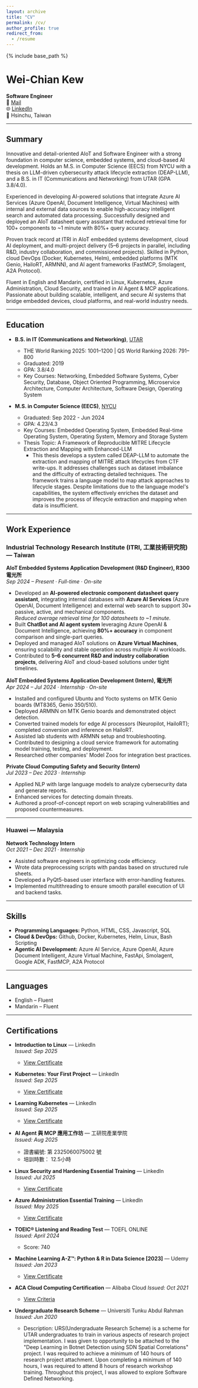 ```yaml
---
layout: archive
title: "CV"
permalink: /cv/
author_profile: true
redirect_from:
  - /resume
---
```


{% include base_path %}

# Wei-Chian Kew

**Software Engineer**  
📧 [Mail](mailto:kewweichian1234@gmail.com)  
🌐 [LinkedIn](https://www.linkedin.com/in/kewweichian)  
📍 Hsinchu, Taiwan  

---

## Summary

Innovative and detail-oriented AIoT and Software Engineer with a strong foundation in computer science, embedded systems, and cloud-based AI development. Holds an M.S. in Computer Science (EECS) from NYCU with a thesis on LLM-driven cybersecurity attack lifecycle extraction (DEAP-LLM), and a B.S. in IT (Communications and Networking) from UTAR (GPA 3.8/4.0).

Experienced in developing AI-powered solutions that integrate Azure AI Services (Azure OpenAI, Document Intelligence, Virtual Machines) with internal and external data sources to enable high-accuracy intelligent search and automated data processing. Successfully designed and deployed an AIoT datasheet query assistant that reduced retrieval time for 100+ components to ~1 minute with 80%+ query accuracy.

Proven track record at ITRI in AIoT embedded systems development, cloud AI deployment, and multi-project delivery (5–6 projects in parallel, including R&D, industry collaboration, and commissioned projects). Skilled in Python, cloud DevOps (Docker, Kubernetes, Helm), embedded platforms (MTK Genio, HailoRT, ARMNN), and AI agent frameworks (FastMCP, Smolagent, A2A Protocol).

Fluent in English and Mandarin, certified in Linux, Kubernetes, Azure Administration, Cloud Security, and trained in AI Agent & MCP applications. Passionate about building scalable, intelligent, and secure AI systems that bridge embedded devices, cloud platforms, and real-world industry needs.

---

## Education

* **B.S. in IT (Communications and Networking)**, [UTAR](https://www.utar.edu.my/)  
  * THE World Ranking 2025: 1001–1200 | QS World Ranking 2026: 791–800  
  * Graduated: 2019  
  * GPA: 3.8/4.0  
  * Key Courses: Networking, Embedded Software Systems, Cyber Security, Database, Object Oriented Programming, Microservice Architecture, Computer Architecture, Software Design, Operating System
 
* **M.S. in Computer Science (EECS)**, [NYCU](https://www.nycu.edu.tw/nycu/ch/index)  
  * Graduated: Sep 2022 - Jun 2024  
  * GPA: 4.23/4.3  
  * Key Courses: Embedded Operating System, Embedded Real-time Operating System, Operating System, Memory and Storage System
  * Thesis Topic:  A Framework of Reproducible MITRE Lifecycle Extraction and Mapping with Enhanced-LLM
    * This thesis develops a system called DEAP-LLM to automate the extraction and mapping of MITRE attack lifecycles from CTF write-ups. It addresses challenges such as dataset imbalance and the difficulty of extracting detailed techniques. The framework trains a language model to map attack approaches to lifecycle stages. Despite limitations due to the language model's capabilities, the system effectively enriches the dataset and improves the process of lifecycle extraction and mapping when data is insufficient.

---

## Work Experience

### Industrial Technology Research Institute (ITRI, 工業技術研究院) — Taiwan

**AIoT Embedded Systems Application Development (R&D Engineer), R300 電光所**  
*Sep 2024 – Present · Full-time · On-site*  
- Developed an **AI-powered electronic component datasheet query assistant**, integrating internal databases with **Azure AI Services** (Azure OpenAI, Document Intelligence) and external web search to support 30+ passive, active, and mechanical components.  
  *Reduced average retrieval time for 100 datasheets to ~1 minute.*  
- Built **ChatBot and AI agent system** leveraging Azure OpenAI & Document Intelligence, achieving **80%+ accuracy** in component comparison and single-part queries.  
- Deployed and managed AIoT solutions on **Azure Virtual Machines**, ensuring scalability and stable operation across multiple AI workloads.  
- Contributed to **5–6 concurrent R&D and industry collaboration projects**, delivering AIoT and cloud-based solutions under tight timelines.  

**AIoT Embedded Systems Application Development (Intern), 電光所**  
*Apr 2024 – Jul 2024 · Internship · On-site*  
- Installed and configured Ubuntu and Yocto systems on MTK Genio boards (MT8365, Genio 350/510).  
- Deployed ARMNN on MTK Genio boards and demonstrated object detection.  
- Converted trained models for edge AI processors (Neuropilot, HailoRT); completed conversion and inference on HailoRT.  
- Assisted lab students with ARMNN setup and troubleshooting.  
- Contributed to designing a cloud service framework for automating model training, testing, and deployment.  
- Researched other companies' Model Zoos for integration best practices.  

**Private Cloud Computing Safety and Security (Intern)**  
*Jul 2023 – Dec 2023 · Internship*  
- Applied NLP with large language models to analyze cybersecurity data and generate reports.  
- Enhanced services for detecting domain threats.  
- Authored a proof-of-concept report on web scraping vulnerabilities and proposed countermeasures.  

---

### Huawei — Malaysia

**Network Technology Intern**  
*Oct 2021 – Dec 2021 · Internship*  
- Assisted software engineers in optimizing code efficiency.  
- Wrote data preprocessing scripts with pandas based on structured rule sheets.  
- Developed a PyQt5-based user interface with error-handling features.  
- Implemented multithreading to ensure smooth parallel execution of UI and backend tasks.  

---

## Skills

* **Programming Languages:** Python, HTML, CSS, Javascript, SQL
* **Cloud & DevOps:**  Github, Docker, Kubernetes, Helm, Linux, Bash Scripting
* **Agentic AI Development:** Azure AI Service, Azure OpenAI, Azure Document Intelligent, Azure Virtual Machine, FastApi, Smolagent, Google ADK, FastMCP, A2A Protocol
  
---

## Languages

* English – Fluent  
* Mandarin – Fluent  

---


## Certifications

* **Introduction to Linux** — Linkedln  
  *Issued: Sep 2025*  
  * [View Certificate](https://www.linkedin.com/learning/certificates/0f0dd1ab779839c3cbbf5057932c505dcd0f0417175e78ccd5b5fe04be45bdd3?u=92036186)

* **Kubernetes: Your First Project** — Linkedln  
  *Issued: Sep 2025*  
  * [View Certificate](https://www.linkedin.com/learning/certificates/943391f07de9e34909449fb01afdbf1eb33d5f37837f11ae7a251c5ca9985056)

* **Learning Kubernetes** — Linkedln  
  *Issued: Sep 2025*  
  * [View Certificate](https://www.linkedin.com/learning/certificates/75fffb89dad62998956f3d9c7e0321855262f1effd94306a4b214a31bb71e63b)

* **AI Agent 與 MCP 應用工作坊** — 工研院產業學院  
  *Issued: Aug 2025*
  * 證書編號: 第 2325060075002 號
  * 培訓時數： 12.5小時  

* **Linux Security and Hardening Essential Training** — Linkedln  
  *Issued: Jul 2025*  
  * [View Certificate](https://www.linkedin.com/learning/certificates/4dc89f9f9f3ddeb19d0a309bf63cc0224f7640640b952cc20e9afb23b347f2fd)
 
* **Azure Administration Essential Training** — Linkedln  
  *Issued: May 2025*  
  * [View Certificate](https://www.linkedin.com/learning/certificates/ae570213634e198d6ade8f9fce3cb824dedc79277966666f98b5898c7d9567d4)

* **TOEIC® Listening and Reading Test** — TOEFL ONLINE  
  *Issued: April 2024*
  * Score: 740

* **Machine Learning A-Z™: Python & R in Data Science [2023]** — Udemy  
  *Issued: Jan 2023*  
  * [View Certificate](https://www.udemy.com/certificate/UC-f373900b-3ce0-4579-ab23-cb52e74752c8/)

* **ACA Cloud Computing Certification** — Alibaba Cloud
  *Issued: Oct 2021*  
  * [View Criteria](https://edu.alibabacloud.com/certification/aca_cloudcomputing)

* **Undergraduate Research Scheme** — Universiti Tunku Abdul Rahman
  *Issued: Jun 2020*  
  * Description: URS(Undergraduate Research Scheme) is a scheme for UTAR undergraduates to train in various aspects of research project implementation. I was given to opportunity to be attached to the "Deep Learning in Botnet Detection using SDN Spatial Correlations" project. I was required to achieve a minimum of 140 hours of research project attachment. Upon completing a minimum of 140 hours, I was required to attend 8 hours of research workshop training. Throughout this project, I was allowed to explore Software Defined Networking.
  

  



